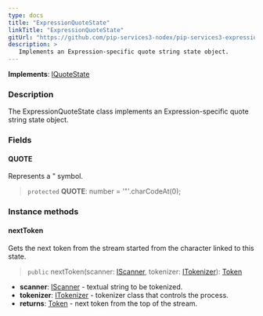 ```yaml
---
type: docs
title: "ExpressionQuoteState"
linkTitle: "ExpressionQuoteState"
gitUrl: "https://github.com/pip-services3-nodex/pip-services3-expressions-nodex"
description: > 
   Implements an Expression-specific quote string state object.
---
```


**Implements**: [IQuoteState](../../../tokenizers/iquote_state)

### Description

The ExpressionQuoteState class implements an Expression-specific quote string state object.

### Fields

<span class="hide-title-link">

#### QUOTE
Represents a " symbol.
> `protected` **QUOTE**: number = '"'.charCodeAt(0);

</span>

### Instance methods

#### nextToken
Gets the next token from the stream started from the character linked to this state.

> `public` nextToken(scanner: [IScanner](../../../io/iscanner), tokenizer: [ITokenizer](../../../tokenizers/itokenizer)): [Token](../../../tokenizers/token)

- **scanner**: [IScanner](../../../io/iscanner) - textual string to be tokenized.
- **tokenizer**: [ITokenizer](../../../tokenizers/itokenizer) - tokenizer class that controls the process.
- **returns**: [Token](../../../tokenizers/token) - next token from the top of the stream.

